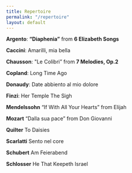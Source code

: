 ```yaml
---
title: Repertoire
permalink: "/repertoire"
layout: default
---
```


**Argento**: **“Diaphenia”**  from **6 Elizabeth Songs** 

**Caccini**: Amarilli, mia bella 

**Chausson**: "Le Colibri” from **7 Melodies, Op.2** 

**Copland**: Long Time Ago 

**Donaudy**: Date abbiento al mio dolore 

**Finzi**: Her Temple 
           The Sigh 

**Mendelssohn**
  “If With All Your Hearts” from Elijah 

**Mozart**
  “Dalla sua pace” from Don Giovanni 
     
**Quilter**
  To Daisies 

**Scarlatti**
  Sento nel core

**Schubert**
  Am Feierabend 

**Schlosser**
  He That Keepeth Israel